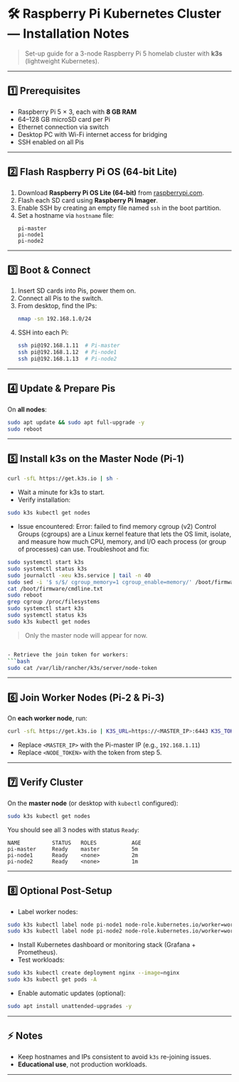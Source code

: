 # 🛠 Raspberry Pi Kubernetes Cluster — Installation Notes

> Set-up guide for a 3-node Raspberry Pi 5 homelab cluster with **k3s** (lightweight Kubernetes).

---

## 1️⃣ Prerequisites

- Raspberry Pi 5 × 3, each with **8 GB RAM**  
- 64–128 GB microSD card per Pi  
- Ethernet connection via switch  
- Desktop PC with Wi-Fi internet access for bridging  
- SSH enabled on all Pis

---

## 2️⃣ Flash Raspberry Pi OS (64-bit Lite)

1. Download **Raspberry Pi OS Lite (64-bit)** from [raspberrypi.com](https://www.raspberrypi.com/software/).  
2. Flash each SD card using **Raspberry Pi Imager**.  
3. Enable SSH by creating an empty file named `ssh` in the boot partition.  
4. Set a hostname via `hostname` file:
   ```
   pi-master
   pi-node1
   pi-node2
   ```

---

## 3️⃣ Boot & Connect

1. Insert SD cards into Pis, power them on.  
2. Connect all Pis to the switch.  
3. From desktop, find the IPs:
   ```bash
   nmap -sn 192.168.1.0/24
   ```
4. SSH into each Pi:
   ```bash
   ssh pi@192.168.1.11  # Pi-master
   ssh pi@192.168.1.12  # Pi-node1
   ssh pi@192.168.1.13  # Pi-node2
   ```

---

## 4️⃣ Update & Prepare Pis

On **all nodes**:
```bash
sudo apt update && sudo apt full-upgrade -y
sudo reboot
```

---

## 5️⃣ Install k3s on the Master Node (Pi-1)

```bash
curl -sfL https://get.k3s.io | sh -
```

- Wait a minute for k3s to start.  
- Verify installation:
```bash
sudo k3s kubectl get nodes
```

- Issue encountered:
  Error: failed to find memory cgroup (v2)
  Control Groups (cgroups) are a Linux kernel feature that lets the OS limit, isolate, and measure how much CPU, memory, and I/O each process (or group of processes) can use.
  Troubleshoot and fix:
```bash
sudo systemctl start k3s
sudo systemctl status k3s
sudo journalctl -xeu k3s.service | tail -n 40
sudo sed -i '$ s/$/ cgroup_memory=1 cgroup_enable=memory/' /boot/firmware/cmdline.txt
cat /boot/firmware/cmdline.txt
sudo reboot
grep cgroup /proc/filesystems
sudo systemctl start k3s
sudo systemctl status k3s
sudo k3s kubectl get nodes
```

> Only the master node will appear for now.
  
```bash

- Retrieve the join token for workers:
```bash
sudo cat /var/lib/rancher/k3s/server/node-token
```

---

## 6️⃣ Join Worker Nodes (Pi-2 & Pi-3)

On **each worker node**, run:

```bash
curl -sfL https://get.k3s.io | K3S_URL=https://<MASTER_IP>:6443 K3S_TOKEN=<NODE_TOKEN> sh -
```

- Replace `<MASTER_IP>` with the Pi-master IP (e.g., `192.168.1.11`)  
- Replace `<NODE_TOKEN>` with the token from step 5.

---

## 7️⃣ Verify Cluster

On the **master node** (or desktop with `kubectl` configured):
```bash
sudo k3s kubectl get nodes
```

You should see all 3 nodes with status `Ready`:

```
NAME          STATUS   ROLES           AGE
pi-master     Ready    master          5m
pi-node1      Ready    <none>          2m
pi-node2      Ready    <none>          1m
```

---

## 8️⃣ Optional Post-Setup

- Label worker nodes:
```bash
sudo k3s kubectl label node pi-node1 node-role.kubernetes.io/worker=worker
sudo k3s kubectl label node pi-node2 node-role.kubernetes.io/worker=worker
```

- Install Kubernetes dashboard or monitoring stack (Grafana + Prometheus).  
- Test workloads:
```bash
sudo k3s kubectl create deployment nginx --image=nginx
sudo k3s kubectl get pods -A
```

- Enable automatic updates (optional):
```bash
sudo apt install unattended-upgrades -y
```

---

## ⚡ Notes

- Keep hostnames and IPs consistent to avoid `k3s` re-joining issues.  
- **Educational use**, not production workloads.

---
